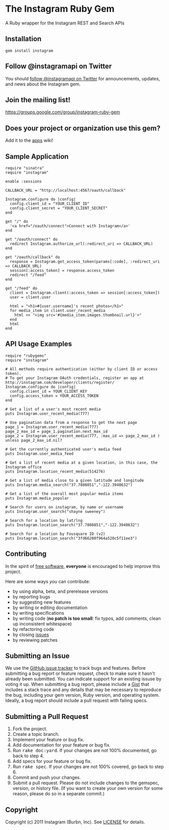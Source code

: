 The Instagram Ruby Gem
====================
A Ruby wrapper for the Instagram REST and Search APIs


Installation
------------
    gem install instagram


Follow @instagramapi on Twitter
----------------------------
You should [follow @instagramapi on Twitter](http://twitter.com/#!/instagramapi) for announcements,
updates, and news about the Instagram gem.


Join the mailing list!
----------------------
<https://groups.google.com/group/instagram-ruby-gem>


Does your project or organization use this gem?
-----------------------------------------------
Add it to the [apps](http://github.com/Instagram/instagram-ruby-gem/wiki/apps) wiki!


Sample Application
------------------
    require "sinatra"
    require "instagram"

    enable :sessions

    CALLBACK_URL = "http://localhost:4567/oauth/callback"

    Instagram.configure do |config|
      config.client_id = "YOUR_CLIENT_ID"
      config.client_secret = "YOUR_CLIENT_SECRET"
    end

    get "/" do
      '<a href="/oauth/connect">Connect with Instagram</a>'
    end

    get "/oauth/connect" do
      redirect Instagram.authorize_url(:redirect_uri => CALLBACK_URL)
    end

    get "/oauth/callback" do
      response = Instagram.get_access_token(params[:code], :redirect_uri => CALLBACK_URL)
      session[:access_token] = response.access_token
      redirect "/feed"
    end

    get "/feed" do
      client = Instagram.client(:access_token => session[:access_token])
      user = client.user

      html = "<h1>#{user.username}'s recent photos</h1>"
      for media_item in client.user_recent_media
        html << "<img src='#{media_item.images.thumbnail.url}'>"
      end
      html
    end


API Usage Examples
------------------
    require "rubygems"
    require "instagram"

    # All methods require authentication (either by client ID or access token).
    # To get your Instagram OAuth credentials, register an app at http://instagram.com/developer/clients/register/
    Instagram.configure do |config|
      config.client_id = YOUR_CLIENT_KEY
      config.access_token = YOUR_ACCESS_TOKEN
    end

    # Get a list of a user's most recent media
    puts Instagram.user_recent_media(777)

    # Use pagination data from a response to get the next page
    page_1 = Instagram.user_recent_media(777)
    page_2_max_id = page_1.pagination.next_max_id
    page_2 = Instagram.user_recent_media(777, :max_id => page_2_max_id ) unless page_2_max_id.nil?

    # Get the currently authenticated user's media feed
    puts Instagram.user_media_feed

    # Get a list of recent media at a given location, in this case, the Instagram office
    puts Instagram.location_recent_media(514276)

    # Get a list of media close to a given latitude and longitude
    puts Instagram.media_search("37.7808851","-122.3948632")

    # Get a list of the overall most popular media items
    puts Instagram.media_popular

    # Search for users on instagram, by name or username
    puts Instagram.user_search("shayne sweeney")

    # Search for a location by lat/lng
    puts Instagram.location_search("37.7808851","-122.3948632")

    # Search for a location by Fousquare ID (v2)
    puts Instagram.location_search("3fd66200f964a520c5f11ee3")




Contributing
------------
In the spirit of [free software](http://www.fsf.org/licensing/essays/free-sw.html), **everyone** is encouraged to help improve this project.

Here are some ways *you* can contribute:

* by using alpha, beta, and prerelease versions
* by reporting bugs
* by suggesting new features
* by writing or editing documentation
* by writing specifications
* by writing code (**no patch is too small**: fix typos, add comments, clean up inconsistent whitespace)
* by refactoring code
* by closing [issues](http://github.com/Instagram/instagram-ruby-gem/issues)
* by reviewing patches


Submitting an Issue
-------------------
We use the [GitHub issue tracker](http://github.com/Instagram/instagram-ruby-gem/issues) to track bugs and
features. Before submitting a bug report or feature request, check to make sure it hasn't already
been submitted. You can indicate support for an existing issuse by voting it up. When submitting a
bug report, please include a [Gist](http://gist.github.com/) that includes a stack trace and any
details that may be necessary to reproduce the bug, including your gem version, Ruby version, and
operating system. Ideally, a bug report should include a pull request with failing specs.


Submitting a Pull Request
-------------------------
1. Fork the project.
2. Create a topic branch.
3. Implement your feature or bug fix.
4. Add documentation for your feature or bug fix.
5. Run <tt>rake doc:yard</tt>. If your changes are not 100% documented, go back to step 4.
6. Add specs for your feature or bug fix.
7. Run <tt>rake spec</tt>. If your changes are not 100% covered, go back to step 6.
8. Commit and push your changes.
9. Submit a pull request. Please do not include changes to the gemspec, version, or history file. (If you want to create your own version for some reason, please do so in a separate commit.)


Copyright
---------
Copyright (c) 2011 Instagram (Burbn, Inc).
See [LICENSE](https://github.com/Instagram/instagram-ruby-gem/blob/master/LICENSE.md) for details.
